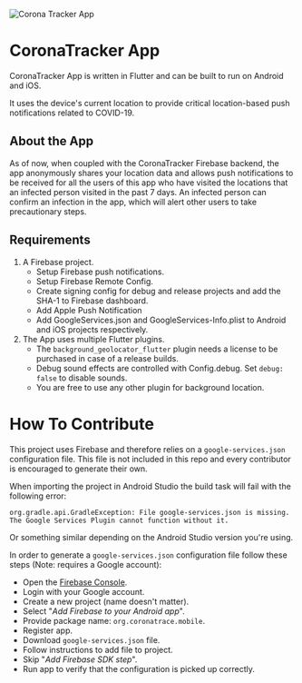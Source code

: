![Corona Tracker App](CoronaTrackerAppHeader.png)

# CoronaTracker App

CoronaTracker App is written in Flutter and can be built to run on Android and iOS. 

It uses the device's current location to provide critical location-based push notifications related to COVID-19.


## About the App

As of now, when coupled with the CoronaTracker Firebase backend, the app anonymously shares your location data and allows push notifications to be received for all the users of this app who have visited the locations that an infected person visited in the past 7 days. An infected person can confirm an infection in the app, which will alert other users to take precautionary steps.


## Requirements

1. A Firebase project.
    * Setup Firebase push notifications.
    * Setup Firebase Remote Config.
    * Create signing config for debug and release projects and add the SHA-1 to Firebase dashboard.
    * Add Apple Push Notification
    * Add GoogleServices.json and GoogleServices-Info.plist to Android and iOS projects respectively.
2. The App uses multiple Flutter plugins.
    * The `background_geolocator_flutter` plugin needs a license to be purchased in case of a release builds.
    * Debug sound effects are controlled with Config.debug. Set `debug: false` to disable sounds.
    * You are free to use any other plugin for background location.

# How To Contribute
This project uses Firebase and therefore relies on a `google-services.json` configuration file. This file is not included in this repo and every contributor is encouraged to generate their own.

When importing the project in Android Studio the build task will fail with the following error:

`org.gradle.api.GradleException: File google-services.json is missing. The Google Services Plugin cannot function without it.`

Or something similar depending on the Android Studio version you're using.

In order to generate a `google-services.json` configuration file follow these steps (Note: requires a Google account):

- Open the [Firebase Console](https://console.firebase.google.com/).
- Login with your Google account.
- Create a new project (name doesn't matter).
- Select "_Add Firebase to your Android app_".
- Provide package name:  `org.coronatrace.mobile`.
- Register app.
- Download `google-services.json` file.
- Follow instructions to add file to project.
- Skip "_Add Firebase SDK step_".
- Run app to verify that the configuration is picked up correctly.